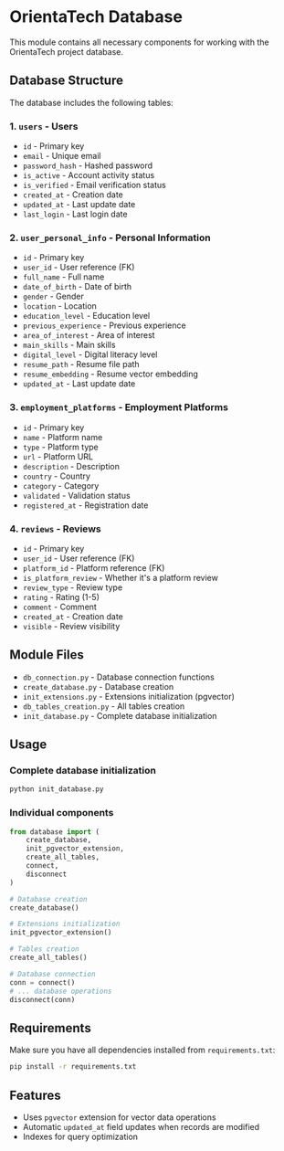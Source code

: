 # OrientaTech Database

This module contains all necessary components for working with the OrientaTech project database.

## Database Structure

The database includes the following tables:

### 1. `users` - Users
- `id` - Primary key
- `email` - Unique email
- `password_hash` - Hashed password
- `is_active` - Account activity status
- `is_verified` - Email verification status
- `created_at` - Creation date
- `updated_at` - Last update date
- `last_login` - Last login date

### 2. `user_personal_info` - Personal Information
- `id` - Primary key
- `user_id` - User reference (FK)
- `full_name` - Full name
- `date_of_birth` - Date of birth
- `gender` - Gender
- `location` - Location
- `education_level` - Education level
- `previous_experience` - Previous experience
- `area_of_interest` - Area of interest
- `main_skills` - Main skills
- `digital_level` - Digital literacy level
- `resume_path` - Resume file path
- `resume_embedding` - Resume vector embedding
- `updated_at` - Last update date

### 3. `employment_platforms` - Employment Platforms
- `id` - Primary key
- `name` - Platform name
- `type` - Platform type
- `url` - Platform URL
- `description` - Description
- `country` - Country
- `category` - Category
- `validated` - Validation status
- `registered_at` - Registration date

### 4. `reviews` - Reviews
- `id` - Primary key
- `user_id` - User reference (FK)
- `platform_id` - Platform reference (FK)
- `is_platform_review` - Whether it's a platform review
- `review_type` - Review type
- `rating` - Rating (1-5)
- `comment` - Comment
- `created_at` - Creation date
- `visible` - Review visibility

## Module Files

- `db_connection.py` - Database connection functions
- `create_database.py` - Database creation
- `init_extensions.py` - Extensions initialization (pgvector)
- `db_tables_creation.py` - All tables creation
- `init_database.py` - Complete database initialization

## Usage

### Complete database initialization

```bash
python init_database.py
```

### Individual components

```python
from database import (
    create_database,
    init_pgvector_extension,
    create_all_tables,
    connect,
    disconnect
)

# Database creation
create_database()

# Extensions initialization
init_pgvector_extension()

# Tables creation
create_all_tables()

# Database connection
conn = connect()
# ... database operations
disconnect(conn)
```

## Requirements

Make sure you have all dependencies installed from `requirements.txt`:

```bash
pip install -r requirements.txt
```

## Features

- Uses `pgvector` extension for vector data operations
- Automatic `updated_at` field updates when records are modified
- Indexes for query optimization
